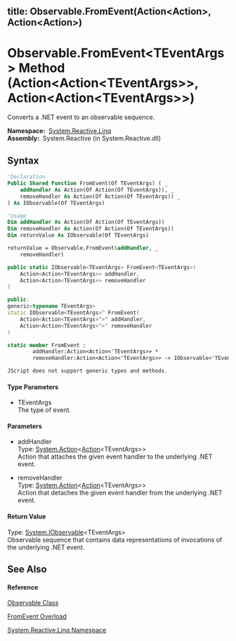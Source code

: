 title: Observable.FromEvent<TEventArgs>(Action<Action<TEventArgs>>, Action<Action<TEventArgs>>)
---
# Observable.FromEvent\<TEventArgs\> Method (Action\<Action\<TEventArgs\>\>, Action\<Action\<TEventArgs\>\>)

Converts a .NET event to an observable sequence.

**Namespace:**  [System.Reactive.Linq](System.Reactive.Linq/System.Reactive.Linq)  
**Assembly:**  System.Reactive (in System.Reactive.dll)

## Syntax

```vb
'Declaration
Public Shared Function FromEvent(Of TEventArgs) ( _
    addHandler As Action(Of Action(Of TEventArgs)), _
    removeHandler As Action(Of Action(Of TEventArgs)) _
) As IObservable(Of TEventArgs)
```

```vb
'Usage
Dim addHandler As Action(Of Action(Of TEventArgs))
Dim removeHandler As Action(Of Action(Of TEventArgs))
Dim returnValue As IObservable(Of TEventArgs)

returnValue = Observable.FromEvent(addHandler, _
    removeHandler)
```

```csharp
public static IObservable<TEventArgs> FromEvent<TEventArgs>(
    Action<Action<TEventArgs>> addHandler,
    Action<Action<TEventArgs>> removeHandler
)
```

```c++
public:
generic<typename TEventArgs>
static IObservable<TEventArgs>^ FromEvent(
    Action<Action<TEventArgs>^>^ addHandler, 
    Action<Action<TEventArgs>^>^ removeHandler
)
```

```fsharp
static member FromEvent : 
        addHandler:Action<Action<'TEventArgs>> * 
        removeHandler:Action<Action<'TEventArgs>> -> IObservable<'TEventArgs> 
```

```javascript
JScript does not support generic types and methods.
```

#### Type Parameters

- TEventArgs  
  The type of event.

#### Parameters

- addHandler  
  Type: [System.Action](https://msdn.microsoft.com/en-us/library/018hxwa8)\<[Action](https://msdn.microsoft.com/en-us/library/018hxwa8)\<TEventArgs\>\>  
  Action that attaches the given event handler to the underlying .NET event.

- removeHandler  
  Type: [System.Action](https://msdn.microsoft.com/en-us/library/018hxwa8)\<[Action](https://msdn.microsoft.com/en-us/library/018hxwa8)\<TEventArgs\>\>  
  Action that detaches the given event handler from the underlying .NET event.

#### Return Value

Type: [System.IObservable](https://msdn.microsoft.com/en-us/library/Dd990377)\<TEventArgs\>  
Observable sequence that contains data representations of invocations of the underlying .NET event.

## See Also

#### Reference

[Observable Class](Observable/Observable)

[FromEvent Overload](FromEvent/Observable.FromEvent)

[System.Reactive.Linq Namespace](System.Reactive.Linq/System.Reactive.Linq)







